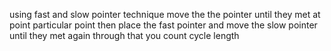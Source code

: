
using fast and slow pointer technique move the the pointer until they met at point particular point then place the fast pointer and move the slow pointer until they met again through that you count cycle length